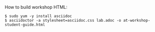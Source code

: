 How to build workshop HTML:

`````
$ sudo yum -y install asciidoc
$ asciidoctor -a stylesheet=asciidoc.css lab.adoc -o at-workshop-student-guide.html
`````

